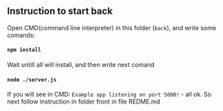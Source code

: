 ## Instruction to start back

Open CMD(command line interpreter) in this folder (`back`), and write some comands:

#### `npm install`

Wait untill all will install, and then write next comand

#### `node ./server.js`

If you will see in CMD: `Example app listening on port 5000!` -
all ok. So next follow instruction in folder front in file REDME.md
